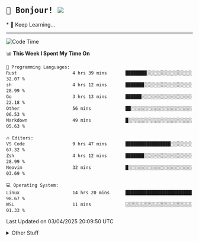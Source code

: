 
<h2>
    <samp>🎉 Bonjour!  <img src="https://media.giphy.com/media/mGcNjsfWAjY5AEZNw6/giphy.gif" width="50"></samp>
</h2>
* 🧐 Keep Learning...
<hr>

<!--START_SECTION:waka-->
![Code Time](http://img.shields.io/badge/Code%20Time-3%2C681%20hrs%2026%20mins-blue)

📊 **This Week I Spent My Time On** 

```text
💬 Programming Languages: 
Rust                     4 hrs 39 mins       ████████░░░░░░░░░░░░░░░░░   32.07 % 
sh                       4 hrs 12 mins       ███████░░░░░░░░░░░░░░░░░░   28.99 % 
Go                       3 hrs 13 mins       ██████░░░░░░░░░░░░░░░░░░░   22.18 % 
Other                    56 mins             ██░░░░░░░░░░░░░░░░░░░░░░░   06.53 % 
Markdown                 49 mins             █░░░░░░░░░░░░░░░░░░░░░░░░   05.63 % 

🔥 Editors: 
VS Code                  9 hrs 47 mins       █████████████████░░░░░░░░   67.32 % 
Zsh                      4 hrs 12 mins       ███████░░░░░░░░░░░░░░░░░░   28.99 % 
Neovim                   32 mins             █░░░░░░░░░░░░░░░░░░░░░░░░   03.69 % 

💻 Operating System: 
Linux                    14 hrs 20 mins      █████████████████████████   98.67 % 
WSL                      11 mins             ░░░░░░░░░░░░░░░░░░░░░░░░░   01.33 % 
```


 Last Updated on 03/04/2025 20:09:50 UTC
<!--END_SECTION:waka-->

<details >
    <summary>Other Stuff</summary>
<p align="center">
    <img src="https://api.githubtrends.io/user/svg/XmchxUp/langs?time_range=one_year&include_private=True&theme=classic" />
    <img src="https://api.githubtrends.io/user/svg/XmchxUp/repos?time_range=one_year&include_private=True&theme=classic" />
</p>

<table align="center">
  <tr>
    <td width="50%">
     <img width="100%" src="./github-metrics.svg">
    </td>
    <td width="50%">
     <img width="100%" src="./github-metrics/achievements.compact.svg" />
     <img width="100%" src="./github-metrics/wakatime.svg" />
     <img width="100%" src="./github-metrics/stars.svg" />
     <img width="100%" src="https://github-profile-trophy.vercel.app/?username=xmchxup" />
     <img height="110rem" src="https://github-readme-stats.vercel.app/api?username=xmchxup&hide_border=true&show_icons=true&include_all_commits=true&bg_color=0,EC6C6C,FFD479,FFFC79,73FA79&theme=graywhite&locale=en" />
     <img height="110rem" src="https://github-readme-stats.vercel.app/api/top-langs/?username=xmchxup&hide=css,scss,html&langs_count=8&hide_border=true&layout=compact&bg_color=0,73FA79,73FDFF,D783FF&theme=graywhite&locale=en" />
     <img width="100%" src="https://github-readme-streak-stats.herokuapp.com/?user=XmchxUp" />
    </td>
  </tr>
</table>

<!-- GitHub Activity Graph -->
<!--
<table align="center">
  <tr>
    <td colspan="2">
      <img width="100%" src="https://github-readme-activity-graph.vercel.app/graph?username=xmchxup&area=true&hide_border=true&theme=redical" />
    </td>
  </tr>
</table>

</details>
-->

<hr>


<p align="center">
    <i>You can learn anything!</i>
    <p align="center">
        <img src="https://visitor-badge.laobi.icu/badge?page_id=xmchxup" alt="visitor badge"/>       
    </p>
</p>

<!--
<picture>
  <source media="(prefers-color-scheme: dark)" srcset="https://raw.githubusercontent.com/XmchxUp/XmchxUp/output/github-snake-dark.svg" />
  <source media="(prefers-color-scheme: light)" srcset="https://raw.githubusercontent.com/XmchxUp/XmchxUp/output/github-snake.svg" />
  <img alt="github-snake" src="https://raw.githubusercontent.com/XmchxUp/XmchxUp/output/github-snake.svg" />
</picture>
-->
